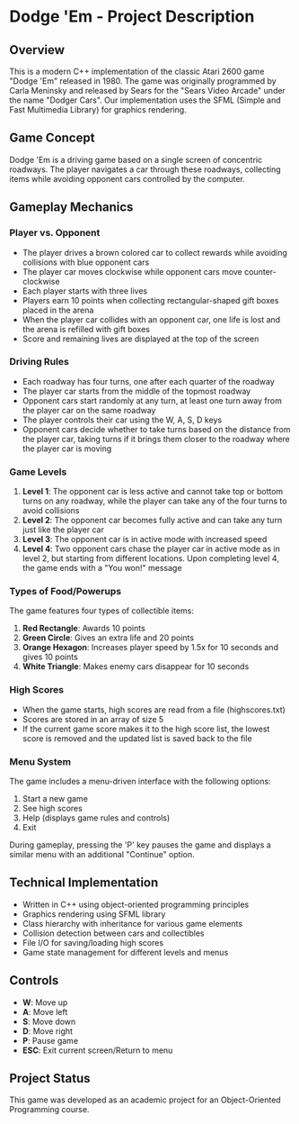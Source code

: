 # Dodge 'Em - Project Description

## Overview
This is a modern C++ implementation of the classic Atari 2600 game "Dodge 'Em" released in 1980. The game was originally programmed by Carla Meninsky and released by Sears for the "Sears Video Arcade" under the name "Dodger Cars". Our implementation uses the SFML (Simple and Fast Multimedia Library) for graphics rendering.

## Game Concept
Dodge 'Em is a driving game based on a single screen of concentric roadways. The player navigates a car through these roadways, collecting items while avoiding opponent cars controlled by the computer.

## Gameplay Mechanics

### Player vs. Opponent
- The player drives a brown colored car to collect rewards while avoiding collisions with blue opponent cars
- The player car moves clockwise while opponent cars move counter-clockwise
- Each player starts with three lives
- Players earn 10 points when collecting rectangular-shaped gift boxes placed in the arena
- When the player car collides with an opponent car, one life is lost and the arena is refilled with gift boxes
- Score and remaining lives are displayed at the top of the screen

### Driving Rules
- Each roadway has four turns, one after each quarter of the roadway
- The player car starts from the middle of the topmost roadway
- Opponent cars start randomly at any turn, at least one turn away from the player car on the same roadway
- The player controls their car using the W, A, S, D keys
- Opponent cars decide whether to take turns based on the distance from the player car, taking turns if it brings them closer to the roadway where the player car is moving

### Game Levels
1. **Level 1**: The opponent car is less active and cannot take top or bottom turns on any roadway, while the player can take any of the four turns to avoid collisions
2. **Level 2**: The opponent car becomes fully active and can take any turn just like the player car
3. **Level 3**: The opponent car is in active mode with increased speed
4. **Level 4**: Two opponent cars chase the player car in active mode as in level 2, but starting from different locations. Upon completing level 4, the game ends with a "You won!" message

### Types of Food/Powerups
The game features four types of collectible items:
1. **Red Rectangle**: Awards 10 points
2. **Green Circle**: Gives an extra life and 20 points
3. **Orange Hexagon**: Increases player speed by 1.5x for 10 seconds and gives 10 points
4. **White Triangle**: Makes enemy cars disappear for 10 seconds

### High Scores
- When the game starts, high scores are read from a file (highscores.txt)
- Scores are stored in an array of size 5
- If the current game score makes it to the high score list, the lowest score is removed and the updated list is saved back to the file

### Menu System
The game includes a menu-driven interface with the following options:
1. Start a new game
2. See high scores
3. Help (displays game rules and controls)
4. Exit

During gameplay, pressing the 'P' key pauses the game and displays a similar menu with an additional "Continue" option.

## Technical Implementation
- Written in C++ using object-oriented programming principles
- Graphics rendering using SFML library
- Class hierarchy with inheritance for various game elements
- Collision detection between cars and collectibles
- File I/O for saving/loading high scores
- Game state management for different levels and menus

## Controls
- **W**: Move up
- **A**: Move left
- **S**: Move down
- **D**: Move right
- **P**: Pause game
- **ESC**: Exit current screen/Return to menu

## Project Status
This game was developed as an academic project for an Object-Oriented Programming course.
